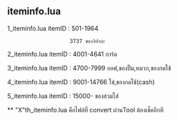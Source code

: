 iteminfo.lua
-
1_iteminfo.lua itemID : 501-1964

                        3737 ของจิปาถะ

2_iteminfo.lua itemID : 4001-4641 การ์ด

3_iteminfo.lua itemID : 4700-7999 ออฟ,ของปั้ม,หมวก,ของกดใช้

4_iteminfo.lua itemID : 9001-14766 ใข่,ของกดใช้(cash)

5_iteminfo.lua itemID : 15000-  ของสวมใส่


** "X"th_iteminfo.lua คือไฟล์ที่ convert ผ่านTool ต้องเช็คอีกที
